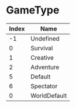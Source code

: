 # GameType

Index | Name
--- | ---
-1 | Undefined
0 | Survival
1 | Creative
2 | Adventure
5 | Default
6 | Spectator
0 | WorldDefault